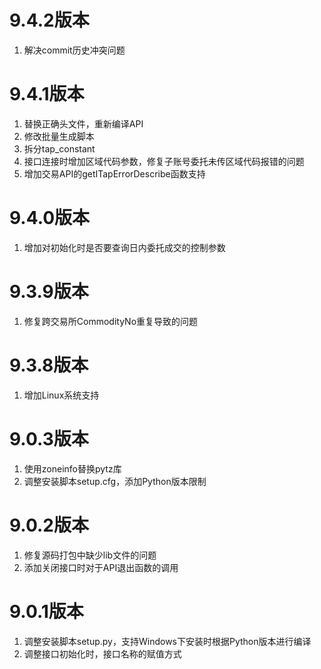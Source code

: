 # 9.4.2版本

1. 解决commit历史冲突问题

# 9.4.1版本

1. 替换正确头文件，重新编译API
2. 修改批量生成脚本
3. 拆分tap_constant
4. 接口连接时增加区域代码参数，修复子账号委托未传区域代码报错的问题
5. 增加交易API的getITapErrorDescribe函数支持

# 9.4.0版本

1. 增加对初始化时是否要查询日内委托成交的控制参数

# 9.3.9版本

1. 修复跨交易所CommodityNo重复导致的问题

# 9.3.8版本
1. 增加Linux系统支持

# 9.0.3版本

1. 使用zoneinfo替换pytz库
2. 调整安装脚本setup.cfg，添加Python版本限制

# 9.0.2版本

1. 修复源码打包中缺少lib文件的问题
2. 添加关闭接口时对于API退出函数的调用

# 9.0.1版本

1. 调整安装脚本setup.py，支持Windows下安装时根据Python版本进行编译
2. 调整接口初始化时，接口名称的赋值方式
